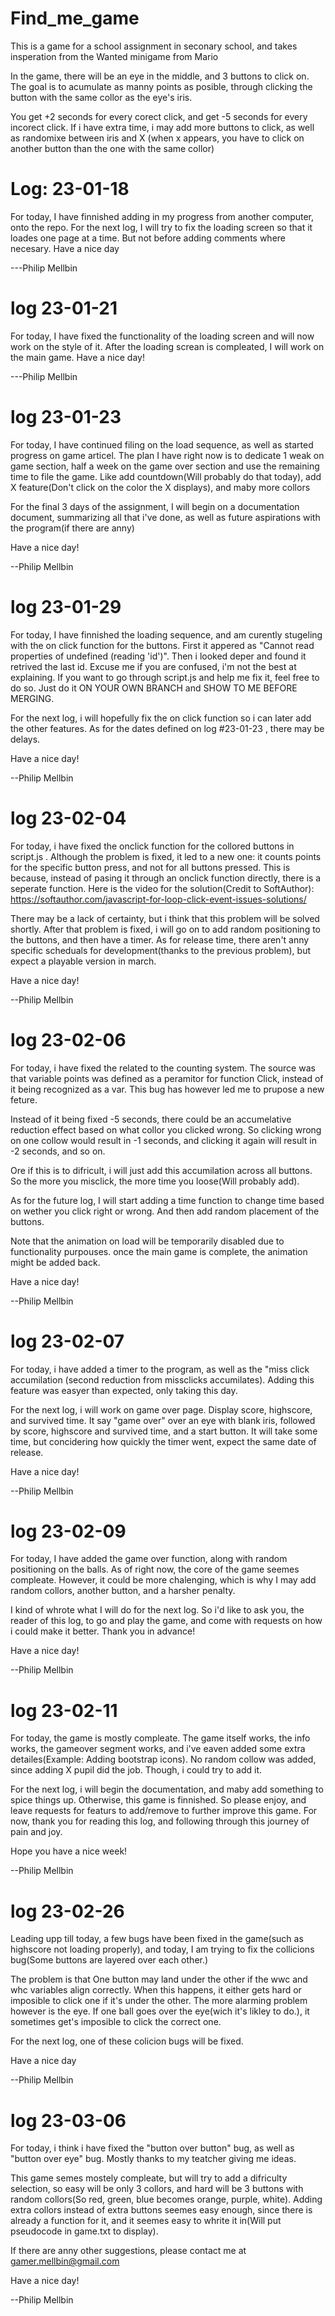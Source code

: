 # Find_me_game
This is a game for a school assignment in seconary school, and takes insperation from the Wanted minigame from Mario

In the game, there will be an eye in the middle, and 3 buttons to click on.
The goal is to acumulate as manny points as posible, through clicking the
button with the same collor as the eye's iris.

You get +2 seconds for every corect click, and get -5 seconds for every incorect click.
If i have extra time, i may add more buttons to click, as well as randomixe between iris and X
(when x appears, you have to click on another button than the one with the same collor)

# Log: 23-01-18
For today, I have finnished adding in my progress from another computer, onto the repo.
For the next log, I will try to fix the loading screen so that it loades one page at a time.
But not before adding comments where necesary.
Have a nice day

---Philip Mellbin

# log 23-01-21
For today, I have fixed the functionality of the loading screen and will now work on the style of it.
After the loading screan is compleated, I will work on the main game.
Have a nice day!

---Philip Mellbin

# log 23-01-23

For today, I have continued filing on the load sequence, as well as started progress on game articel.
The plan I have right now is to dedicate 1 weak on game section, half a week on the game over section and use the remaining time to file the game. Like add countdown(Will probably do that today), add X feature(Don't click on the color the X displays), and maby more collors

For the final 3 days of the assignment, I will begin on a documentation document, summarizing all that i've done, as well as future aspirations with the program(if there are anny)

Have a nice day!

--Philip Mellbin

# log 23-01-29

For today, I have finnished the loading sequence, and am curently stugeling with the on click function for the buttons.
First it appered as "Cannot read properties of undefined (reading 'id')". Then i looked deper and found it retrived the last id.
Excuse me if you are confused, i'm not the best at explaining. If you want to go through script.js and help me fix it, 
feel free to do so. Just do it ON YOUR OWN BRANCH and SHOW TO ME BEFORE MERGING.

For the next log, i will hopefully fix the on click function so i can later add the other features.
As for the dates defined on log #23-01-23 , there may be delays.

Have a nice day!

--Philip Mellbin

# log 23-02-04

For today, i have fixed the onclick function for the collored buttons in script.js . Although the problem is fixed, it led to
a new one: it counts points for the specific button press, and not for all buttons pressed. This is because, instead of pasing it through
an onclick function directly, there is a seperate function. Here is the video for the solution(Credit to SoftAuthor): 
https://softauthor.com/javascript-for-loop-click-event-issues-solutions/


There may be a lack of certainty, but i think that this problem will be solved shortly. After that problem is fixed,
i will go on to add random positioning to the buttons, and then have a timer. As for release time, there aren't anny
specific scheduals for development(thanks to the previous problem), but expect a playable version in march.

Have a nice day!

--Philip Mellbin

# log 23-02-06

For today, i have fixed the related to the counting system. The source was that variable points
was defined as a peramitor for function Click, instead of it being recognized as a var.
This bug has however led me to prupose a new feture. 

Instead of it being fixed -5 seconds, there could be an accumelative reduction effect based
on what collor you clicked wrong. So clicking wrong on one collow would result in -1 seconds,
and clicking it again will result in -2 seconds, and so on.

Ore if this is to difricult, i will just add this accumilation across all buttons. So
the more you misclick, the more time you loose(Will probably add).

As for the future log, I will start adding a time function to change time based on wether you
click right or wrong. And then add random placement of the buttons.

Note that the animation on load will be temporarily disabled due to
functionality purpouses. once the main game is complete, the animation might be added back.

Have a nice day!

--Philip Mellbin

# log 23-02-07

For today, i have added a timer to the program, as well as the "miss click accumilation
(second reduction from missclicks accumilates). Adding this feature was easyer than expected,
only taking this day.

For the next log, i will work on game over page. Display score, highscore, and survived time.
It say "game over" over an eye with blank iris, followed by score, highscore and survived time,
and a start button. It will take some time, but concidering how quickly the timer went,
expect the same date of release.

Have a nice day!

--Philip Mellbin

# log 23-02-09

For today, I have added the game over function, along with random positioning on the balls.
As of right now, the core of the game seemes compleate. However, it could be more chalenging,
which is why I may add random collors, another button, and a harsher penalty.

I kind of whrote what I will do for the next log. So i'd like to ask you, the reader of this
log, to go and play the game, and come with requests on how i could make it better. Thank you in advance!

Have a nice day!

--Philip Mellbin

# log 23-02-11

For today, the game is mostly compleate. The game itself works, the info works, the gameover segment works, and
i've eaven added some extra detailes(Example: Adding bootstrap icons). No random collow was added, since adding
X pupil did the job. Though, i could try to add it.

For the next log, i will begin the documentation, and maby add something to spice things up. Otherwise, this
game is finnished. So please enjoy, and leave requests for featurs to add/remove to further improve this game.
For now, thank you for reading this log, and following through this journey of pain and joy. 

Hope you have a nice week!

--Philip Mellbin

# log 23-02-26

Leading upp till today, a few bugs have been fixed in the game(such as highscore not loading properly),
and today, I am trying to fix the collicions bug(Some buttons are layered over each other.)

The problem is that One button may land under the other if the wwc and whc variables align correctly. When this happens, it either gets hard or imposible to click one if it's under the other. The more alarming problem however is the eye. If one ball goes over the eye(wich it's likley to do.), it sometimes get's imposible to click the correct one.

For the next log, one of these colicion bugs will be fixed.

Have a nice day

--Philip Mellbin

# log 23-03-06

For today, i think i have fixed the "button over button" bug, as well as "button over eye" bug. Mostly thanks to my teatcher giving me ideas. 

This game semes mostely compleate, but will try to add a difriculty selection, so easy will be only 3 collors, and hard will be 3 buttons with random collors(So red, green, blue becomes orange, purple, white). Adding extra collors instead of extra buttons seemes easy enough, since there is already a function for it, and it seemes easy to whrite it in(Will put pseudocode in game.txt to display).

If there are anny other suggestions, please contact me at gamer.mellbin@gmail.com

Have a nice day!

--Philip Mellbin


